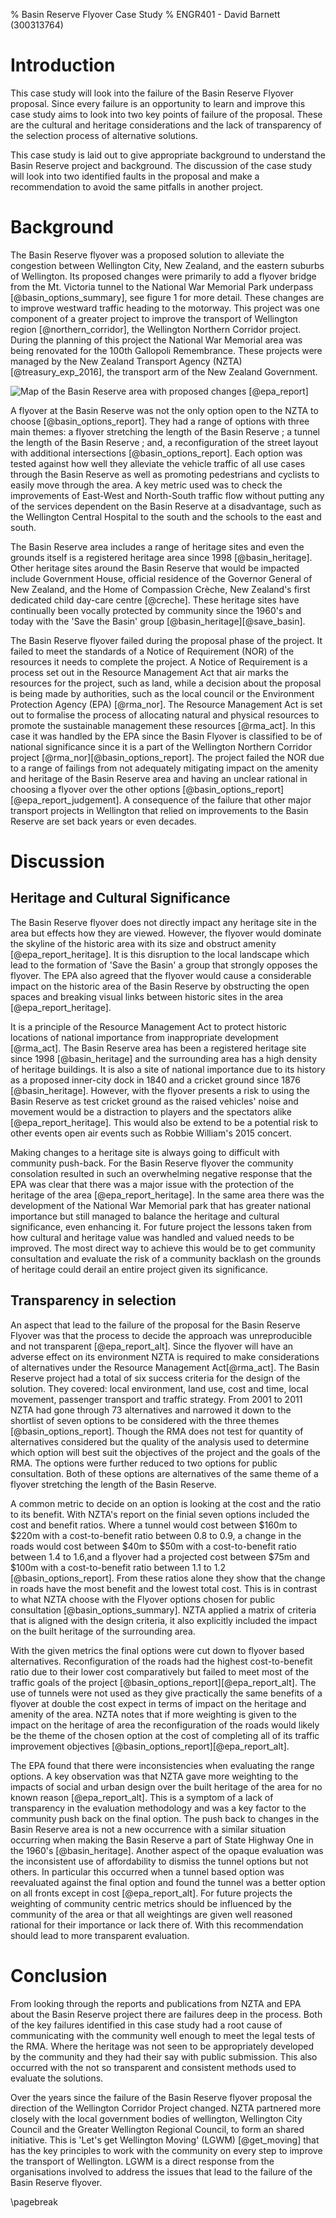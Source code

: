 % Basin Reserve Flyover Case Study
% ENGR401 - David Barnett (300313764)

<!-- 
Aim for the case study:
    * recommend ways to improve egineering projects success

Using the view point of _legal compliance_

Areas to look at:
    * community engagement, communications
        * videos releases
        * large documents
        * how is this protected by law [find law, probably resouce management act & report section]
    * irreproducible selection process
        * How is this protected by law [find law, probably resouce management act & report section]
    * did not explore the impacts of their project
        * How is this protected by law [find law, probably resouce management act & report section]

-->

<!--
# Executive Summary 
 Breifly cover:
 * the topic area of the report
 * the report's primary aim/s
 * state what was achieved (key finding)
 * a summary of your approach
 * significant findings
 * a summary of the report's recommendations
-->

# Introduction
<!--
Summarise the brief (your task), briefly outline the case and focus on its significance for the reader,
state the report's aim(s) and describe how the report is organised.
-->

This case study will look into the failure of the Basin Reserve Flyover
proposal. Since every failure is an opportunity to learn and improve this
case study aims to look into two key points of failure of the proposal.
These are the cultural and heritage considerations and the lack of transparency
of the selection process of alternative solutions.

This case study is laid out to give appropriate background to understand the
Basin Reserve project and background. The discussion of the case study will 
look into two identified faults in the proposal and make a recommendation
to avoid the same pitfalls in another project.
 
# Background
<!--
Describe the case or situation being investigated.
Focus on the facts of the situation.

 - it is a sub-project of the Wellington Corridor Project
 - improving the basin reserve area
 - The project was terminated in the proposal phase

 - notice of requirement, what is it?
 - proposal sent to EPA
 - goal of the RMA is to `promote the sustainable management of natural & physical resources`.

 - this was due to multiple failures to meet the requirements of the RMA
 - the area is a hertiage site, including the circket grounds, etc.
-->

The Basin Reserve flyover was a proposed solution to alleviate the congestion between Wellington City, New Zealand,
and the eastern suburbs of Wellington.
Its proposed changes were primarily to add a flyover bridge from the Mt. Victoria tunnel to the
National War Memorial Park underpass [@basin_options_summary], see figure 1 for more detail.
These changes are to improve westward traffic heading to the motorway.
This project was one component of a greater project to improve the transport of Wellington region [@northern_corridor],
the Wellington Northern Corridor project.
During the planning of this project the National War Memorial area was being renovated for the 100th Gallopoli Remembrance.
These projects were managed by the New Zealand Transport Agency (NZTA) [@treasury_exp_2016],
the transport arm of the New Zealand Government.

![Map of the Basin Reserve area with proposed changes [@epa_report]](./proposed_changes.png)

A flyover at the Basin Reserve was not the only option open to the NZTA to choose [@basin_options_report].
They had a range of options with three main themes: a flyover stretching the length of the Basin Reserve ; 
a tunnel the length of the Basin Reserve ; and, a reconfiguration of the street layout
with additional intersections [@basin_options_report].
Each option was tested against how well they alleviate the vehicle traffic of all use cases through
the Basin Reserve as well as promoting pedestrians and cyclists to easily move through the area.
A key metric used was to check the improvements of East-West and North-South traffic flow without
putting any of the services dependent on the Basin Reserve at a disadvantage, such as the Wellington Central Hospital to the
south and the schools to the east and south.

The Basin Reserve area includes a range of heritage sites and even the grounds
itself is a registered heritage area since 1998 [@basin_heritage].
Other heritage sites around the Basin Reserve that would be impacted include
Government House, official residence of the Governor General of New Zealand,
and the Home of Compassion Crèche, New Zealand's first dedicated child day-care centre [@creche].
These heritage sites have continually been vocally protected by community since the 1960's and today
with the 'Save the Basin' group [@basin_heritage][@save_basin].

The Basin Reserve flyover failed during the proposal phase of the project.
It failed to meet the standards of a Notice of Requirement (NOR) of the resources it needs to complete the project.
A Notice of Requirement is a process set out in the Resource Management Act that air marks the resources
for the project, such as land, while a decision about the proposal is being made by authorities,
such as the local council or the Environment Protection Agency (EPA) [@rma_nor].
The Resource Management Act is set out to formalise the process of allocating natural and physical resources
to promote the sustainable management these resources [@rma_act].
In this case it was handled by the EPA since the Basin Flyover is classified to be of national significance since
it is a part of the Wellington Northern Corridor project [@rma_nor][@basin_options_report].
The project failed the NOR due to a range of failings from not adequately mitigating impact on the amenity and heritage
of the Basin Reserve area and having an unclear rational in choosing a flyover over the
other options [@basin_options_report][@epa_report_judgement].
A consequence of the failure that other major transport projects in
Wellington that relied on improvements to the Basin Reserve are set back years
or even decades.

# Discussion
<!--
 - this was due to multiple failures to meet the requirements of the RMA
    - subset of these failtuers are: alteratives & hertiage site

    - alternatives 
        - "methodology,  particularly  the  need  for transparency and replicability, is important" [1273]
        - "it was not clear how criteria were weighted and the reason for any weighting.
           This made the process somewhat confusing and difficult to follow.  
           It also meant that the process could not be replicated" [1274]
        - section: 171(1) Whether adequate consideration has been given to alternative sites, routes & methods

        - highlights the requirement of transprancy when using finite resources like Land, city space, culture, anemity

    - hertiage sites
        - section 6(f) recongise & provide for protection of historic heritage from inappropriate development
        - public outcry tipped the balance & defended the Basin
        - King Salmon, case applied to '*inappropriate* development' 
        - test-cricket status of the Basin Reserve venue [1259]

         - highlights the importance of history and the community support for the site
-->

<!-- TODO: a outline of the discussion section -->

## Heritage and Cultural Significance
<!-- heritage -->

The Basin Reserve flyover does not directly impact any heritage site in the
area but effects how they are viewed.
However, the flyover would dominate the skyline of the historic area with its size and obstruct
amenity [@epa_report_heritage].
It is this disruption to the local landscape which lead to the formation of
'Save the Basin' a group that strongly opposes the flyover.
The EPA also agreed that the flyover would cause a considerable impact on
the historic area of the Basin Reserve by obstructing the open spaces
and breaking visual links between historic sites in the area [@epa_report_heritage].

It is a principle of the Resource Management Act to protect historic locations
of national importance from inappropriate development [@rma_act].
The Basin Reserve area has been a registered heritage site since 1998
[@basin_heritage] and the surrounding area has a high density of heritage
buildings.
It is also a site of national importance due to its history as a proposed
inner-city dock in 1840 and a cricket ground since 1876 [@basin_heritage].
However, with the flyover presents a risk to using the Basin Reserve as 
test cricket ground as the raised vehicles' noise and movement would
be a distraction to players and the spectators alike [@epa_report_heritage].
This would also be extend to be a potential risk to other events open air
events such as Robbie William's 2015 concert.

Making changes to a heritage site is always going to difficult with community
push-back.
For the Basin Reserve flyover the community consolation resulted in such an
overwhelming negative response that the EPA was clear that there was a major
issue with the protection of the heritage of the area [@epa_report_heritage].
In the same area there was the development of the National War Memorial park
that has greater national importance but still managed to balance the heritage
and cultural significance, even enhancing it.
For future project the lessons taken from how cultural and heritage value was
handled and valued needs to be improved. 
The most direct way to achieve this would be to get community consultation and
evaluate the risk of a community backlash on the grounds of heritage could derail
an entire project given its significance.

## Transparency in selection
<!-- selection transpranecy -->

An aspect that lead to the failure of the proposal for the Basin Reserve Flyover was that the process to decide
the approach was unreproducible and not transparent [@epa_report_alt].
Since the flyover will have an adverse effect on its environment NZTA is required to make considerations of alternatives 
under the Resource Management Act[@rma_act].
The Basin Reserve project had a total of six success criteria for the design of the solution.
They covered: local environment, land use, cost and time, local movement, passenger transport and traffic strategy.
From 2001 to 2011 NZTA had gone through 73 alternatives and narrowed it down to the shortlist of seven options to be considered with
the three themes [@basin_options_report].
Though the RMA does not test for quantity of alternatives considered but the quality of the analysis used to determine which
option will best suit the objectives of the project and the goals of the RMA.
The options were further reduced to two options for public consultation.
Both of these options are alternatives of the same theme of a flyover stretching the length of the Basin Reserve.

A common metric to decide on an option is looking at the cost and the ratio to its benefit.
With NZTA's report on the finial seven options included the cost and benefit ratios.
Where a tunnel would cost between \$160m to \$220m with a cost-to-benefit ratio between 0.8 to 0.9,
a change in the roads would cost between \$40m to \$50m with a cost-to-benefit ratio between 1.4 to 1.6,and a
flyover had a projected cost between \$75m and \$100m with a cost-to-benefit ratio between 1.1 to 1.2 [@basin_options_report].
From these ratios alone they show that the change in roads have the most benefit and the lowest total cost.
This is in contrast to what NZTA choose with the Flyover options chosen for public consultation [@basin_options_summary].
NZTA applied a matrix of criteria that is aligned with the design criteria, it also explicitly included the impact on
the built heritage of the surrounding area.

With the given metrics the final options were cut down to flyover based alternatives.
Reconfiguration of the roads had the highest cost-to-benefit ratio due to their
lower cost comparatively but failed to meet most of the traffic goals of the project [@basin_options_report][@epa_report_alt].
The use of tunnels were not used as they give practically the same benefits of a flyover
at double the cost expect in terms of impact on the heritage and amenity of the area.
NZTA notes that if more weighting is given to the impact on the heritage of area the
reconfiguration of the roads would likely be the theme of the chosen option at
the cost of completing all of its traffic improvement objectives [@basin_options_report][@epa_report_alt].

The EPA found that there were inconsistencies when evaluating the range options.
A key observation was that NZTA gave more weighting to the impacts of social and urban design
over the built heritage of the area for no known reason [@epa_report_alt]. 
This is a symptom of a lack of transparency in the evaluation methodology and was a key factor
to the community push back on the final option.
The push back to changes in the Basin Reserve area is not a new occurrence with a similar
situation occurring when making the Basin Reserve a part of State Highway One in the 1960's [@basin_heritage].
Another aspect of the opaque evaluation was the inconsistent use of affordability to dismiss the tunnel options but not others.
In particular this occurred when a tunnel based option was reevaluated against the final option and found the
tunnel was a better option on all fronts except in cost [@epa_report_alt].
For future projects the weighting of community centric metrics should be influenced by the
community of the area or that all weightings are given well reasoned rational for their importance or lack there of.
With this recommendation should lead to more transparent evaluation.


# Conclusion
<!--
Try to answer the following questions.
* What else has been achieved since the situation occurred?
* Have all recommendations been implemented?
* What may happen in the future?
-->

From looking through the reports and publications from NZTA and EPA about the
Basin Reserve project there are failures deep in the process. Both of the
key failures identified in this case study had a root cause of communicating
with the community well enough to meet the legal tests of the RMA.
Where the heritage was not seen to be appropriately developed by the community
and they had their say with public submission. This also occurred with the
not so transparent and consistent methods used to evaluate the solutions.

Over the years since the failure of the Basin Reserve flyover proposal the
direction of the Wellington Corridor Project changed. NZTA partnered more
closely with the local government bodies of wellington, Wellington City Council
and the Greater Wellington Regional Council, to form an shared initiative.
This is 'Let's get Wellington Moving' (LGWM) [@get_moving] that has the key principles
to work with the community on every step to improve the transport of Wellington.
LGWM is a direct response from the organisations involved to address the issues
that lead to the failure of the Basin Reserve flyover.

\pagebreak
